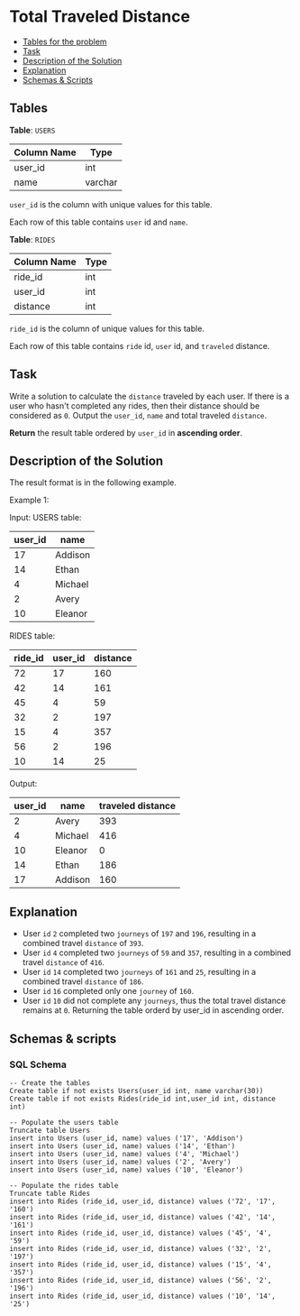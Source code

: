 # Total Traveled Distance

- [Tables for the problem](#tables)
- [Task](#task)
- [Description of the Solution](#description-of-the-solution)
- [Explanation](#explanation)
- [Schemas & Scripts](#schemas--scripts)

## Tables 

**Table**: `USERS`

| Column Name | Type    |
|-------------|---------|
| user_id     | int     |
| name        | varchar |

`user_id` is the column with unique values for this table.

Each row of this table contains `user` id and `name`.

**Table**: `RIDES`

| Column Name | Type |
|-------------|------|
| ride_id     | int  |
| user_id     | int  | 
| distance    | int  |

`ride_id` is the column of unique values for this table.

Each row of this table contains `ride` id, `user` id, and `traveled` distance.

## Task

Write a solution to calculate the `distance` traveled by each user. If there is a user who hasn't completed any rides, 
then their distance should be considered as `0`. Output the `user_id`, `name` and total traveled `distance`.

**Return** the result table ordered by `user_id` in **ascending order**.

## Description of the Solution ##

The result format is in the following example.

Example 1:

Input: 
USERS table:

| user_id | name    |
|---------|---------|
| 17      | Addison |
| 14      | Ethan   |
| 4       | Michael |
| 2       | Avery   |
| 10      | Eleanor |

RIDES table:

| ride_id | user_id | distance |
|---------|---------|----------|
| 72      | 17      | 160      |
| 42      | 14      | 161      |
| 45      | 4       | 59       |
| 32      | 2       | 197      |
| 15      | 4       | 357      |
| 56      | 2       | 196      |
| 10      | 14      | 25       |

Output: 

| user_id | name    | traveled distance |
|---------|---------|-------------------|
| 2       | Avery   | 393               |
| 4       | Michael | 416               |
| 10      | Eleanor | 0                 |
| 14      | Ethan   | 186               |
| 17      | Addison | 160               |

## Explanation ##

-  User `id` `2` completed two `journeys` of `197` and `196`, resulting in a combined travel `distance` of `393`.
-  User `id` `4` completed two `journeys` of `59` and `357`, resulting in a combined travel `distance` of `416`.
-  User `id` `14` completed two `journeys` of `161` and `25`, resulting in a combined travel `distance` of `186`.
-  User `id` `16` completed only one `journey` of `160`.
-  User `id` `10` did not complete any `journeys`, thus the total travel distance remains at `0`.
Returning the table orderd by user_id in ascending order.

## Schemas & scripts

### SQL Schema

```genericsql
-- Create the tables
Create table if not exists Users(user_id int, name varchar(30))
Create table if not exists Rides(ride_id int,user_id int, distance int)

-- Populate the users table    
Truncate table Users
insert into Users (user_id, name) values ('17', 'Addison')
insert into Users (user_id, name) values ('14', 'Ethan')
insert into Users (user_id, name) values ('4', 'Michael')
insert into Users (user_id, name) values ('2', 'Avery')
insert into Users (user_id, name) values ('10', 'Eleanor')

-- Populate the rides table    
Truncate table Rides
insert into Rides (ride_id, user_id, distance) values ('72', '17', '160')
insert into Rides (ride_id, user_id, distance) values ('42', '14', '161')
insert into Rides (ride_id, user_id, distance) values ('45', '4', '59')
insert into Rides (ride_id, user_id, distance) values ('32', '2', '197')
insert into Rides (ride_id, user_id, distance) values ('15', '4', '357')
insert into Rides (ride_id, user_id, distance) values ('56', '2', '196')
insert into Rides (ride_id, user_id, distance) values ('10', '14', '25')
```